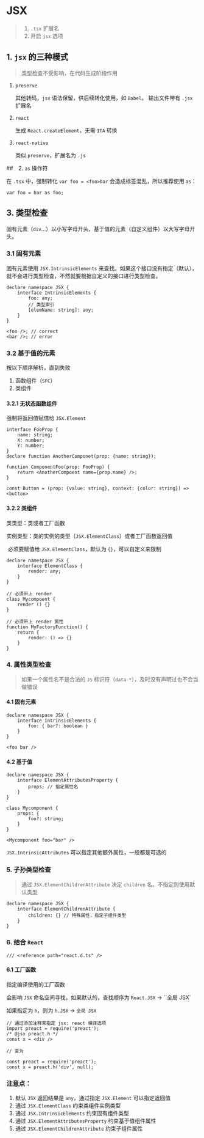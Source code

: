 # JSX

> 1. `.tsx` 扩展名
> 2. 开启 `jsx` 选项

## 1. `jsx` 的三种模式
> 类型检查不受影响，在代码生成阶段作用

1. `preserve`

    其他转码，`jsx` 语法保留，供后续转化使用，如 `Babel`。
    输出文件带有 `.jsx` 扩展名
2. `react`

    生成 `React.createElement`，无需 `ITA` 转换
3. `react-native`

    类似 `preserve`，扩展名为 `.js`

##　2. `as` 操作符

在 `.tsx` 中，强制转化 `var foo = <foo>bar` 会造成标签混乱，所以推荐使用 `as`：

```tsx
var foo = bar as foo;
```

## 3. 类型检查

固有元素（`div`...）以小写字母开头，基于值的元素（自定义组件）以大写字母开头。

### 3.1 固有元素

固有元素使用 `JSX.IntrinsicElements` 来查找。如果这个接口没有指定（默认），就不会进行类型检查，不然就要根据自定义的接口进行类型检查。

```tsx
declare namespace JSX {
    interface IntrinsicElements {
        foo: any;
        // 类型索引
        [elemName: string]: any;
    }
}

<foo />; // correct
<bar />; // error
```

### 3.2 基于值的元素

按以下顺序解析，直到失败

1. 函数组件（`SFC`）
2. 类组件

#### 3.2.1 无状态函数组件

强制将返回值赋值给 `JSX.Element`

```tsx
interface FooProp {
    name: string;
    X: number;
    Y: number;
}
declare function AnotherComponet(prop: {name: string});

function ComponentFoo(prop: FooProp) {
    return <AnotherCompoent name={prop.name} />;
}

const Button = (prop: {value: string}, context: {color: string}) => <button>
```

#### 3.2.2 类组件

类类型：类或者工厂函数

实例类型：类的实例的类型（`JSX.ElementClass`）或者工厂函数返回值

​		必须要赋值给 `JSX.ElementClass`，默认为 `{}`，可以自定义来限制

```tsx
declare namespace JSX {
    interface ElementClass {
        render: any;
    }
}

// 必须带上 render
class Mycompoent {
    render () {}
}

// 必须带上 render 属性
function MyFactoryFunction() {
    return {
        render: () => {}
    }
}
```

### 4. 属性类型检查

> 如果一个属性名不是合法的 `JS` 标识符（`data-*`），及时没有声明过也不会当做错误

#### 4.1 固有元素

```tsx
declare namespace JSX {
    interface IntrinsicElements {
        foo: { bar?: boolean }
    }
}

<foo bar />
```

#### 4.2 基于值

```tsx
declare namespace JSX {
    interface ElementAttributesProperty {
        props; // 指定属性名
    }
}

class Mycomponent {
    props: {
        foo?: string;
    }
}

<Mycomponent foo="bar" />
```

`JSX.IntrinsicAttributes` 可以指定其他额外属性，一般都是可选的

### 5. 子孙类型检查

> 通过 `JSX.ElementChildrenAttribute` 决定 `children` 名。不指定则使用默认类型

```tsx
declare namespace JSX {
    interface ElementChildrenAttribute {
        children: {} // 特殊属性，指定子组件类型
    }
}
```

### 6. 结合 `React`

```tsx
/// <reference path="react.d.ts" />
```

#### 6.1 工厂函数

指定编译使用的工厂函数

会影响 `JSX` 命名空间寻找，如果默认的，查找顺序为 `React.JSX` -> ``全局 JSX`

如果指定为 `h`，则为 `h.JSX` -> `全局 JSX`

```tsx
// 通过添加注释来指定 jsx: react 编译选项
import preact = require('preact');
/* @jsx preact.h */
const x = <div />
      
// 变为

const preact = require('preact');
const x = preact.h('div', null);
```

### 注意点：

1. 默认 `JSX` 返回结果是 `any`，通过指定 `JSX.Element` 可以指定返回值
2. 通过 `JSX.ElementClass` 约束类组件实例类型
3. 通过 `JSX.IntrinsicElements` 约束固有组件类型
4. 通过 `JSX.ElementAttributesProperty` 约束基于值组件属性
5. 通过 `JSX.ElementChildrenAttribute` 约束子组件属性